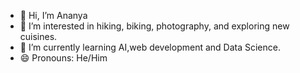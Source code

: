  - 👋 Hi, I’m Ananya
 - 👀 I’m interested in hiking, biking, photography, and exploring new cuisines.
 - 🌱 I’m currently learning AI,web development and Data Science.
 - 😄 Pronouns: He/Him
